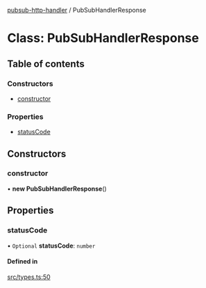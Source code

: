 [pubsub-http-handler](../README.md) / PubSubHandlerResponse

# Class: PubSubHandlerResponse

## Table of contents

### Constructors

- [constructor](PubSubHandlerResponse.md#constructor)

### Properties

- [statusCode](PubSubHandlerResponse.md#statuscode)

## Constructors

### constructor

• **new PubSubHandlerResponse**()

## Properties

### statusCode

• `Optional` **statusCode**: `number`

#### Defined in

[src/types.ts:50](https://github.com/SimenB/pubsub-http-handler/blob/a2ca195/src/types.ts#L50)
